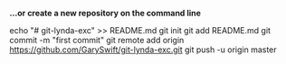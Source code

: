 __…or create a new repository on the command line__

echo "# git-lynda-exc" >> README.md
git init
git add README.md
git commit -m "first commit"
git remote add origin https://github.com/GarySwift/git-lynda-exc.git
git push -u origin master